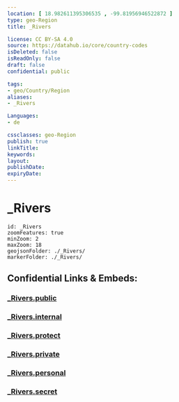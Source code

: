 ```yaml
---
location: [ 18.982611395306535 , -99.81956946522872 ] 
type: geo-Region
title: _Rivers

license: CC BY-SA 4.0
source: https://datahub.io/core/country-codes
isDeleted: false
isReadOnly: false
draft: false
confidential: public

tags:
- geo/Country/Region
aliases:
- _Rivers

Languages:
- de

cssclasses: geo-Region
publish: true
linkTitle: 
keywords: 
layout: 
publishDate: 
expiryDate: 
---
```


# _Rivers

```leaflet
id: _Rivers
zoomFeatures: true 
minZoom: 2 
maxZoom: 18
geojsonFolder: ./_Rivers/
markerFolder: ./_Rivers/
```


## Confidential Links & Embeds: 

### [_Rivers.public](/_public/\Earth\Continent\America~Central\Mexico\States~Mexico\México_Rivers.public.md) 

### [_Rivers.internal](/_internal/\Earth\Continent\America~Central\Mexico\States~Mexico\México_Rivers.internal.md) 

### [_Rivers.protect](/_protect/\Earth\Continent\America~Central\Mexico\States~Mexico\México_Rivers.protect.md) 

### [_Rivers.private](/_private/\Earth\Continent\America~Central\Mexico\States~Mexico\México_Rivers.private.md) 

### [_Rivers.personal](/_personal/\Earth\Continent\America~Central\Mexico\States~Mexico\México_Rivers.personal.md) 

### [_Rivers.secret](/_secret/\Earth\Continent\America~Central\Mexico\States~Mexico\México_Rivers.secret.md)

